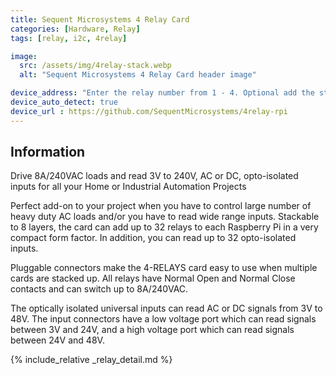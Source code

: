```yaml
---
title: Sequent Microsystems 4 Relay Card
categories: [Hardware, Relay]
tags: [relay, i2c, 4relay]

image:
  src: /assets/img/4relay-stack.webp
  alt: "Sequent Microsystems 4 Relay Card header image"

device_address: "Enter the relay number from 1 - 4. Optional add the stack level number. Default 0."
device_auto_detect: true
device_url : https://github.com/SequentMicrosystems/4relay-rpi
---
```


## Information
Drive 8A/240VAC loads and read 3V to 240V, AC or DC, opto-isolated inputs for all your Home or Industrial Automation Projects

Perfect add-on to your project when you have to control large number of heavy duty AC loads and/or you have to read wide range inputs. Stackable to 8 layers, the card can add up to 32 relays to each Raspberry Pi in a very compact form factor. In addition, you can read up to 32 opto-isolated inputs.

Pluggable connectors make the 4-RELAYS card easy to use when multiple cards are stacked up.  All relays have Normal Open and Normal Close contacts and can switch up to 8A/240VAC.

The optically isolated universal inputs can read AC or DC signals from 3V to 48V. The input connectors have a low voltage port which can read signals between 3V and 24V, and a high voltage port which can read signals between 24V and 48V.

{% include_relative _relay_detail.md %}